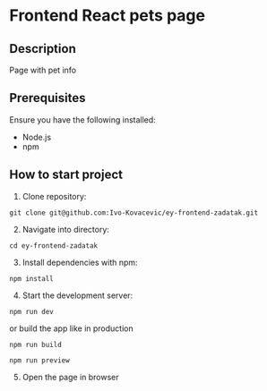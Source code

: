 # Frontend React pets page

## Description

Page with pet info

## Prerequisites

Ensure you have the following installed:

-   Node.js
-   npm

## How to start project

1. Clone repository:

```
git clone git@github.com:Ivo-Kovacevic/ey-frontend-zadatak.git
```

2. Navigate into directory:
   
```
cd ey-frontend-zadatak
```

3. Install dependencies with npm:

```
npm install
```

4. Start the development server:

```
npm run dev
```

or build the app like in production
```
npm run build
```
```
npm run preview
```

5. Open the page in browser
